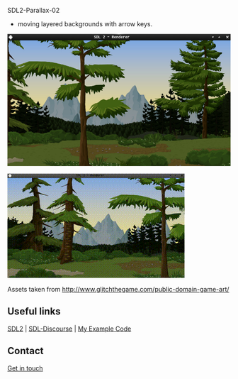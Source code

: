 SDL2-Parallax-02

- moving layered backgrounds with arrow keys.

![Screenshot](./screenshot.jpg)

![Screenview](./screenview.gif)

Assets taken from <http://www.glitchthegame.com/public-domain-game-art/>

## Useful links

[SDL2](https://www.libsdl.org/) | [SDL-Discourse](https://discourse.libsdl.org) | [My Example Code](https://acry.github.io/SDL2-C.html)

## Contact

[Get in touch](https://acry.github.io/#contact)

